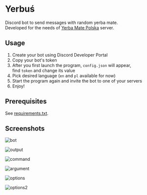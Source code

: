 # Yerbuś
Discord bot to send messages with random yerba mate.\
Developed for the needs of [Yerba Mate Polska](https://discord.gg/RG7QmtDWTz) server.

## Usage
1. Create your bot using Discord Developer Portal
2. Copy your bot's token
3. After you first launch the program, `config.json` will appear,\
find `token` and change its value
4. Pick desired language (`en` and `pl` available for now)
5. Start the program again and invite the bot to one of your servers
6. Enjoy!

## Prerequisites
See [requirements.txt](requirements.txt).

## Screenshots
![bot](https://i.imgur.com/4pqTLr7.png)

![output](https://i.imgur.com/bJ8Va5E.png)

![command](https://i.imgur.com/Q0PZlG8.png)

![argument](https://i.imgur.com/SgVcEGH.png)

![options](https://i.imgur.com/cGbOQt8.png)

![options2](https://i.imgur.com/I4VcRDG.png)